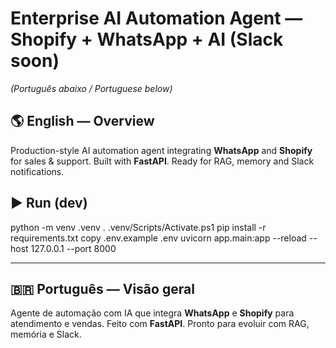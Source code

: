 # Enterprise AI Automation Agent — Shopify + WhatsApp + AI (Slack soon)

*(Português abaixo / Portuguese below)*

## 🌎 English — Overview
Production-style AI automation agent integrating **WhatsApp** and **Shopify** for sales & support. Built with **FastAPI**. Ready for RAG, memory and Slack notifications.

## ▶️ Run (dev)
python -m venv .venv
. .venv/Scripts/Activate.ps1
pip install -r requirements.txt
copy .env.example .env
uvicorn app.main:app --reload --host 127.0.0.1 --port 8000

---

## 🇧🇷 Português — Visão geral
Agente de automação com IA que integra **WhatsApp** e **Shopify** para atendimento e vendas. Feito com **FastAPI**. Pronto para evoluir com RAG, memória e Slack.

